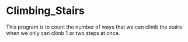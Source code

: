 # Climbing_Stairs
This program is to count the number of ways that we can climb the stairs when we only can climb 1 or two steps at once. 

